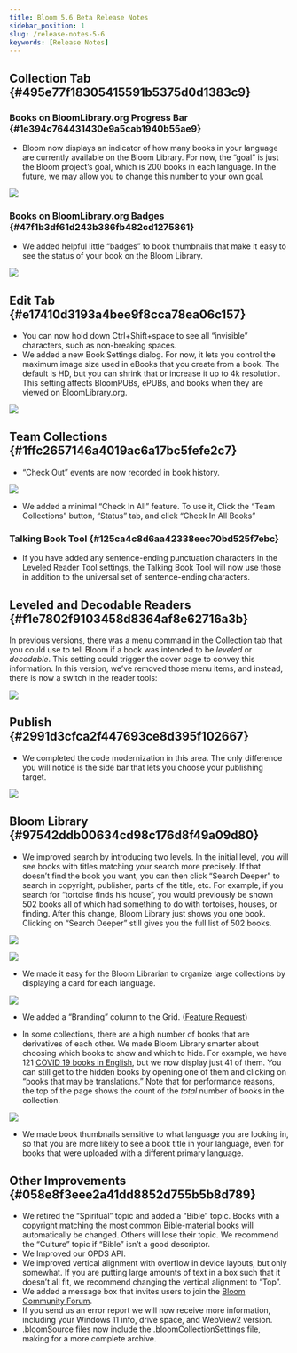 ```yaml
---
title: Bloom 5.6 Beta Release Notes
sidebar_position: 1
slug: /release-notes-5-6
keywords: [Release Notes]
---
```




## Collection Tab {#495e77f18305415591b5375d0d1383c9}


### Books on BloomLibrary.org Progress Bar {#1e394c764431430e9a5cab1940b55ae9}


<div class='notion-row'>
<div class='notion-column' style={{width: 'calc((100% - (min(32px, 4vw) * 1)) * 0.5)'}}>

- Bloom now displays an indicator of how many books in your language are currently available on the Bloom Library.  For now, the “goal” is just the Bloom project’s goal, which is 200 books in each language. In the future, we may allow you to change this number to your own goal.

</div><div className='notion-spacer'></div>

<div class='notion-column' style={{width: 'calc((100% - (min(32px, 4vw) * 1)) * 0.5)'}}>


![](./release-notes-5-6.5e55a087-8ab5-4597-8c3c-764e1ed8169d.png)



</div><div className='notion-spacer'></div>
</div>


### Books on BloomLibrary.org Badges {#47f1b3df61d243b386fb482cd1275861}


<div class='notion-row'>
<div class='notion-column' style={{width: 'calc((100% - (min(32px, 4vw) * 1)) * 0.5)'}}>

- We added helpful little “badges” to book thumbnails that make it easy to see the status of your book on the Bloom Library.


</div><div className='notion-spacer'></div>

<div class='notion-column' style={{width: 'calc((100% - (min(32px, 4vw) * 1)) * 0.5)'}}>


![](./release-notes-5-6.9b72aadf-764e-4a76-89fa-cf8d26fbc823.png)


</div><div className='notion-spacer'></div>
</div>


## Edit Tab {#e17410d3193a4bee9f8cca78ea06c157}

- You can now hold down Ctrl+Shift+space to see all “invisible” characters, such as non-breaking spaces.
- We added a new Book Settings dialog. For now, it lets you control the maximum image size used in eBooks that you create from a book.  The default is HD, but you can shrink that or increase it up to 4k resolution. This setting affects BloomPUBs, ePUBs, and books when they are viewed on BloomLibrary.org.

![](./release-notes-5-6.07c1ee1a-0149-41d7-9b21-557d13064f66.png)


## Team Collections  {#1ffc2657146a4019ac6a17bc5fefe2c7}


<div class='notion-row'>
<div class='notion-column' style={{width: 'calc((100% - (min(32px, 4vw) * 1)) * 0.5)'}}>

- “Check Out” events are now recorded in book history.

</div><div className='notion-spacer'></div>

<div class='notion-column' style={{width: 'calc((100% - (min(32px, 4vw) * 1)) * 0.5)'}}>


![](./release-notes-5-6.c1141e56-9825-4de6-8fd4-a0abe3ba5b42.png)


</div><div className='notion-spacer'></div>
</div>

- We added a minimal “Check In All” feature. To use it, Click the “Team Collections” button, “Status” tab, and click “Check In All Books”

### Talking Book Tool {#125ca4c8d6aa42338eec70bd525f7ebc}

- If you have added any sentence-ending punctuation characters in the Leveled Reader Tool settings, the Talking Book Tool will now use those in addition to the universal set of sentence-ending characters.

## Leveled and Decodable Readers {#f1e7802f9103458d8364af8e62716a3b}


<div class='notion-row'>
<div class='notion-column' style={{width: 'calc((100% - (min(32px, 4vw) * 1)) * 0.5)'}}>


In previous versions, there was a menu command in the Collection tab that you could use to tell Bloom if a book was intended to be _leveled_ or _decodable_. This setting could trigger the cover page to convey this information. In this version, we’ve removed those menu items, and instead, there is now a switch in the reader tools:


</div><div className='notion-spacer'></div>

<div class='notion-column' style={{width: 'calc((100% - (min(32px, 4vw) * 1)) * 0.5)'}}>


![](./release-notes-5-6.ff9ed93d-de9f-49f5-89f9-add34ee3cb16.png)



</div><div className='notion-spacer'></div>
</div>


## Publish {#2991d3cfca2f447693ce8d395f102667}


<div class='notion-row'>
<div class='notion-column' style={{width: 'calc((100% - (min(32px, 4vw) * 1)) * 0.5)'}}>

- We  completed the code modernization in this area. The only difference you will notice is the side bar that lets you choose your publishing target.


</div><div className='notion-spacer'></div>

<div class='notion-column' style={{width: 'calc((100% - (min(32px, 4vw) * 1)) * 0.5)'}}>


![](./release-notes-5-6.89f923a1-217c-4c1a-896e-bd32123604f4.png)



</div><div className='notion-spacer'></div>
</div>


## Bloom Library {#97542ddb00634cd98c176d8f49a09d80}

- We improved search by introducing two levels. In the initial level, you will see books with titles matching your search more precisely. If that doesn’t find the book you want, you can then click “Search Deeper” to search in copyright, publisher, parts of the title, etc. For example, if you search for “tortoise finds his house”, you would previously be shown 502 books all of which had something to do with tortoises, houses, or finding. After this change, Bloom Library just shows you one book. Clicking on “Search Deeper” still gives you the full list of 502 books.

<div class='notion-row'>
<div class='notion-column' style={{width: 'calc((100% - (min(32px, 4vw) * 1)) * 0.4375)'}}>


![](./release-notes-5-6.5b4b7500-09ed-4d02-b266-b5cab2cd60b3.png)


</div><div className='notion-spacer'></div>

<div class='notion-column' style={{width: 'calc((100% - (min(32px, 4vw) * 1)) * 0.5625)'}}>


![](./release-notes-5-6.f5294fb9-779f-4858-a953-df45099b6424.png)


</div><div className='notion-spacer'></div>
</div>


<div class='notion-row'>
<div class='notion-column' style={{width: 'calc((100% - (min(32px, 4vw) * 1)) * 0.5)'}}>

- We made it easy for the Bloom Librarian to organize large collections by displaying a card for each language.

</div><div className='notion-spacer'></div>

<div class='notion-column' style={{width: 'calc((100% - (min(32px, 4vw) * 1)) * 0.5)'}}>


![](./release-notes-5-6.5e66fdf0-b264-4f30-9816-69eee773d9e0.png)


</div><div className='notion-spacer'></div>
</div>

- We added a “Branding” column to the Grid. ([Feature Request](https://community.software.sil.org/t/add-branding-to-the-grid-view-in-the-library/8063))

<div class='notion-row'>
<div class='notion-column' style={{width: 'calc((100% - (min(32px, 4vw) * 1)) * 0.5)'}}>

- In some collections, there are a high number of books that are derivatives of each other. We made Bloom Library smarter about choosing which books to show and which to hide. For example, we have 121 [COVID 19 books in English](https://bloomlibrary.org/covid19/:language:en), but we now display just 41 of them. You can still get to the hidden books by opening one of them and clicking on “books that may be translations.” Note that for performance reasons, the top of the page shows the count of the _total_ number of books in the collection.

</div><div className='notion-spacer'></div>

<div class='notion-column' style={{width: 'calc((100% - (min(32px, 4vw) * 1)) * 0.5)'}}>


![](./release-notes-5-6.9ad9259b-5d08-485c-9c3f-9c0e0c793cd6.png)


</div><div className='notion-spacer'></div>
</div>

- We made book thumbnails sensitive to what language you are looking in, so that you are more likely to see a book title in your language, even for books that were uploaded with a different primary language.

## Other Improvements {#058e8f3eee2a41dd8852d755b5b8d789}

- We retired the “Spiritual” topic and added a “Bible” topic. Books with a copyright matching the most common Bible-material books will automatically be changed. Others will lose their topic. We recommend the “Culture” topic if “Bible” isn’t a good descriptor.
- We Improved our OPDS API.
- We improved vertical alignment with overflow in device layouts, but only somewhat. If you are putting large amounts of text in a box such that it doesn’t all fit, we recommend changing the vertical alignment to “Top”.
- We added a message box that invites users to join the [Bloom Community Forum](https://community.software.sil.org/c/bloom/5).
- If you send us an error report we will now receive more information, including your Windows 11 info, drive space, and WebView2 version.
- .bloomSource files now include the .bloomCollectionSettings file, making for a more complete archive.
